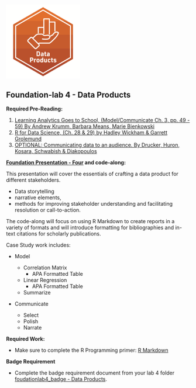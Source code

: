 <img src="img/dataproduct_badge.png" width="40%"/>

## **Foundation-lab 4** - Data Products

**Required Pre-Reading:**

1. [Learning Analytics Goes to School, (Model/Communicate Ch. 3, pp. 49 - 59) By Andrew Krumm, Barbara Means, Marie Bienkowski](https://laser-institute.github.io/LASER_Foundations_2023/lab4/Readings/Learning%20Analytics%20Goes%20to%20School.pdf)
2. [R for Data Science, (Ch. 28 & 29) by Hadley Wickham & Garrett Grolemund](https://r4ds.had.co.nz/graphics-for-communication.html)
3. [OPTIONAL: Communicating data to an audience. By Drucker, Huron, Kosara, Schwabish & Diakopoulos](https://laser-institute.github.io/LASER_Foundations_2023/lab4/Readings/Communicating%20Data%20to%20an%20Audience%20-%20preprint%20copy.pdf)

**[Foundation Presentation - Four](https://laser-institute.github.io/LASER_Foundations_2023/lab4/found-lab-4-slides.html#1) and code-along:**

This presentation will cover the essentials of crafting a data product for different stakeholders. 

- Data storytelling
- narrative elements, 
- methods for improving stakeholder understanding and facilitating resolution or call-to-action. 

The code-along will focus on using R Markdown to create reports in a variety of formats and will introduce formatting for bibliographies and in-text citations for scholarly publications.

Case Study work includes:
- Model
  + Correlation Matrix
    + APA Formatted Table
  + Linear Regression
    + APA Formatted Table
  + Summarize 

- Communicate
  + Select
  + Polish
  + Narrate
  


**Required Work:**

-  Make sure to complete the R Programming primer: [R Markdown](https://rmarkdown.rstudio.com/lesson-1.html?_ga=2.149737333.2122961316.1655817816-1599820931.1654624890)

**Badge Requirement**

-  Complete the badge requirement document from your lab 4 folder [foudationlab4_badge - Data Products](https://laser-institute.github.io/LASER_Foundations_2023/lab4/found-lab-4-badge.html).


